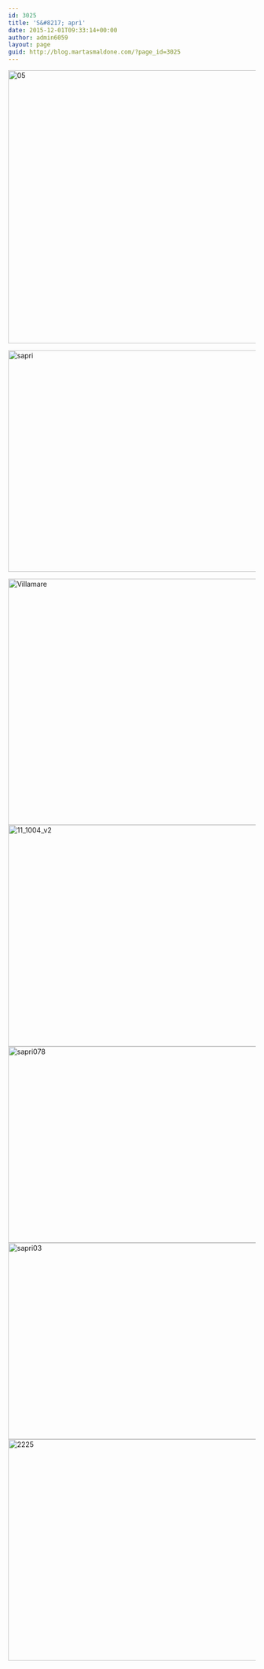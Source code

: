```yaml
---
id: 3025
title: 'S&#8217; aprì'
date: 2015-12-01T09:33:14+00:00
author: admin6059
layout: page
guid: http://blog.martasmaldone.com/?page_id=3025
---
```

<img class="aligncenter wp-image-3806" src="http://blog.martasmaldone.eu/wp-content/uploads/2015/12/05.jpg" alt="05" width="750" height="555" srcset="http://blog.martasmaldone.eu/wp-content/uploads/2015/12/05.jpg 800w, http://blog.martasmaldone.eu/wp-content/uploads/2015/12/05-300x222.jpg 300w, http://blog.martasmaldone.eu/wp-content/uploads/2015/12/05-768x568.jpg 768w" sizes="(max-width: 750px) 100vw, 750px" />

[<img class="size-full wp-image-3364 aligncenter" src="http://blog.martasmaldone.eu/wp-content/uploads/2015/12/sapri.jpeg" alt="sapri" width="740" height="450" srcset="http://blog.martasmaldone.eu/wp-content/uploads/2015/12/sapri.jpeg 740w, http://blog.martasmaldone.eu/wp-content/uploads/2015/12/sapri-300x182.jpeg 300w" sizes="(max-width: 740px) 100vw, 740px" />](http://blog.martasmaldone.eu/wp-content/uploads/2015/12/n1281215727_315937_2557.jpg)

<img class="aligncenter size-full wp-image-3466" src="http://blog.martasmaldone.eu/wp-content/uploads/2015/12/Villamare_01.jpg" alt="Villamare" width="750" height="500" srcset="http://blog.martasmaldone.eu/wp-content/uploads/2015/12/Villamare_01.jpg 750w, http://blog.martasmaldone.eu/wp-content/uploads/2015/12/Villamare_01-300x200.jpg 300w, http://blog.martasmaldone.eu/wp-content/uploads/2015/12/Villamare_01-330x220.jpg 330w" sizes="(max-width: 750px) 100vw, 750px" />

<img class="aligncenter size-full wp-image-3808" src="http://blog.martasmaldone.eu/wp-content/uploads/2015/12/11_1004_v2.jpg" alt="11_1004_v2" width="605" height="450" srcset="http://blog.martasmaldone.eu/wp-content/uploads/2015/12/11_1004_v2.jpg 605w, http://blog.martasmaldone.eu/wp-content/uploads/2015/12/11_1004_v2-300x223.jpg 300w" sizes="(max-width: 605px) 100vw, 605px" />

<img class="aligncenter wp-image-3979" src="http://blog.martasmaldone.eu/wp-content/uploads/2011/06/sapri078.jpg" alt="sapri078" width="638" height="399" srcset="http://blog.martasmaldone.eu/wp-content/uploads/2011/06/sapri078.jpg 719w, http://blog.martasmaldone.eu/wp-content/uploads/2011/06/sapri078-300x188.jpg 300w" sizes="(max-width: 638px) 100vw, 638px" />

<img class="aligncenter size-full wp-image-3821" src="http://blog.martasmaldone.eu/wp-content/uploads/2016/10/sapri03.jpg" alt="sapri03" width="650" height="399" srcset="http://blog.martasmaldone.eu/wp-content/uploads/2016/10/sapri03.jpg 650w, http://blog.martasmaldone.eu/wp-content/uploads/2016/10/sapri03-300x184.jpg 300w" sizes="(max-width: 650px) 100vw, 650px" />

<img class="aligncenter size-full wp-image-3956" src="http://blog.martasmaldone.eu/wp-content/uploads/2015/12/2225.jpg" alt="2225" width="645" height="450" srcset="http://blog.martasmaldone.eu/wp-content/uploads/2015/12/2225.jpg 645w, http://blog.martasmaldone.eu/wp-content/uploads/2015/12/2225-300x209.jpg 300w" sizes="(max-width: 645px) 100vw, 645px" />

&nbsp;
